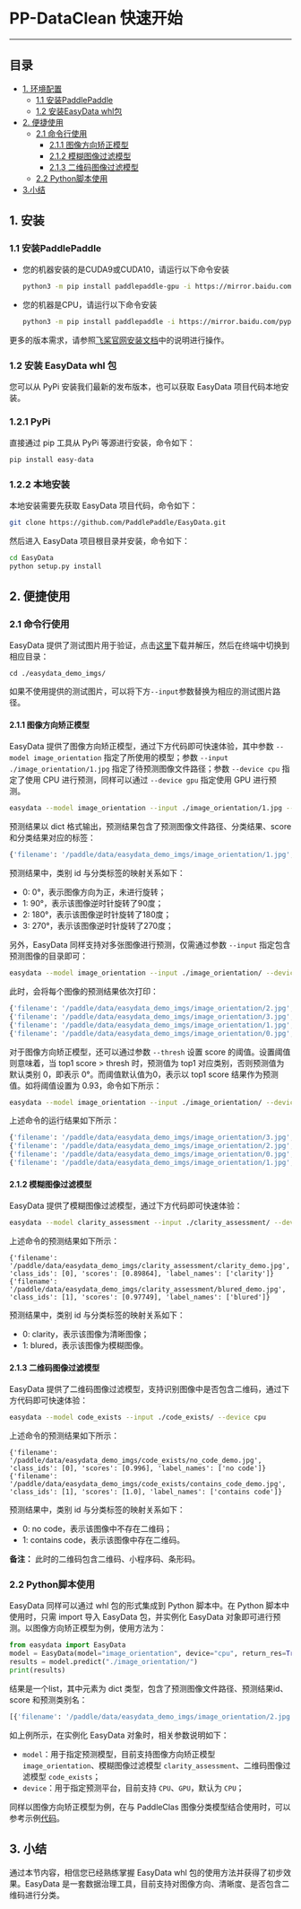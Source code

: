 # PP-DataClean 快速开始

------


## 目录


- [1. 环境配置](#1)
  - [1.1 安装PaddlePaddle](#11)
  - [1.2 安装EasyData whl包](#12)
- [2. 便捷使用](#2)
  - [2.1 命令行使用](#21)
      - [2.1.1 图像方向矫正模型](#211)
      - [2.1.2 模糊图像过滤模型](#212)
      - [2.1.3 二维码图像过滤模型](#232)
  - [2.2 Python脚本使用](#22)
- [3.小结](#3)


<a name="1"></a>
## 1. 安装

<a name="11"></a>
### 1.1 安装PaddlePaddle

- 您的机器安装的是CUDA9或CUDA10，请运行以下命令安装

  ```bash
  python3 -m pip install paddlepaddle-gpu -i https://mirror.baidu.com/pypi/simple
  ```

- 您的机器是CPU，请运行以下命令安装

  ```bash
  python3 -m pip install paddlepaddle -i https://mirror.baidu.com/pypi/simple
  ```

更多的版本需求，请参照[飞桨官网安装文档](https://www.paddlepaddle.org.cn/install/quick)中的说明进行操作。

<a name="12"></a>
### 1.2 安装 EasyData whl 包

您可以从 PyPi 安装我们最新的发布版本，也可以获取 EasyData 项目代码本地安装。

<a name="121"></a>
### 1.2.1 PyPi

直接通过 pip 工具从 PyPi 等源进行安装，命令如下：

```bash
pip install easy-data
```

<a name="122"></a>
### 1.2.2 本地安装

本地安装需要先获取 EasyData 项目代码，命令如下：

```bash
git clone https://github.com/PaddlePaddle/EasyData.git
```

然后进入 EasyData 项目根目录并安装，命令如下：

```bash
cd EasyData
python setup.py install
```

<a name="2"></a>
## 2. 便捷使用
<a name="21"></a>
### 2.1 命令行使用

EasyData 提供了测试图片用于验证，点击[这里](https://paddleclas.bj.bcebos.com/data/PULC/easydata_demo_imgs.tar)下载并解压，然后在终端中切换到相应目录：

```
cd ./easydata_demo_imgs/
```

如果不使用提供的测试图片，可以将下方`--input`参数替换为相应的测试图片路径。

<a name="211"></a>

#### 2.1.1 图像方向矫正模型

EasyData 提供了图像方向矫正模型，通过下方代码即可快速体验，其中参数 `--model image_orientation` 指定了所使用的模型；参数 `--input ./image_orientation/1.jpg` 指定了待预测图像文件路径；参数 `--device cpu` 指定了使用 CPU 进行预测，同样可以通过 `--device gpu` 指定使用 GPU 进行预测。

```bash
easydata --model image_orientation --input ./image_orientation/1.jpg --device cpu
```

预测结果以 dict 格式输出，预测结果包含了预测图像文件路径、分类结果、score 和分类结果对应的标签：

```bash
{'filename': '/paddle/data/easydata_demo_imgs/image_orientation/1.jpg', 'class_ids': 1, 'scores': 0.9346007, 'label_names': '90°'}
```

预测结果中，类别 id 与分类标签的映射关系如下：

* 0: 0°，表示图像方向为正，未进行旋转；
* 1: 90°，表示该图像逆时针旋转了90度；
* 2: 180°，表示该图像逆时针旋转了180度；
* 3: 270°，表示该图像逆时针旋转了270度；

另外，EasyData 同样支持对多张图像进行预测，仅需通过参数 `--input` 指定包含预测图像的目录即可：

```bash
easydata --model image_orientation --input ./image_orientation/ --device cpu
```

此时，会将每个图像的预测结果依次打印：

```bash
{'filename': '/paddle/data/easydata_demo_imgs/image_orientation/2.jpg', 'class_ids': 2, 'scores': 0.9217471, 'label_names': '180°'}
{'filename': '/paddle/data/easydata_demo_imgs/image_orientation/3.jpg', 'class_ids': 3, 'scores': 0.9218502, 'label_names': '270°'}
{'filename': '/paddle/data/easydata_demo_imgs/image_orientation/1.jpg', 'class_ids': 1, 'scores': 0.9346007, 'label_names': '90°'}
{'filename': '/paddle/data/easydata_demo_imgs/image_orientation/0.jpg', 'class_ids': 0, 'scores': 0.9267141, 'label_names': '0°'}
```

对于图像方向矫正模型，还可以通过参数 `--thresh` 设置 score 的阈值。设置阈值则意味着，当 top1 score > thresh 时，预测值为 top1 对应类别，否则预测值为默认类别 0，即表示 0°。而阈值默认值为0，表示以 top1 score 结果作为预测值。如将阈值设置为 0.93，命令如下所示：

```bash
easydata --model image_orientation --input ./image_orientation/ --device cpu --thresh 0.93
```

上述命令的运行结果如下所示：

```bash
{'filename': '/paddle/data/easydata_demo_imgs/image_orientation/3.jpg', 'class_ids': 0, 'scores': 0.023812257, 'label_names': '0°'}
{'filename': '/paddle/data/easydata_demo_imgs/image_orientation/2.jpg', 'class_ids': 0, 'scores': 0.02494335, 'label_names': '0°'}
{'filename': '/paddle/data/easydata_demo_imgs/image_orientation/0.jpg', 'class_ids': 0, 'scores': 0.92671424, 'label_names': '0°'}
{'filename': '/paddle/data/easydata_demo_imgs/image_orientation/1.jpg', 'class_ids': 1, 'scores': 0.93460053, 'label_names': '90°'}
```

<a name="212"></a>

#### 2.1.2 模糊图像过滤模型

EasyData 提供了模糊图像过滤模型，通过下方代码即可快速体验：

``` bash
easydata --model clarity_assessment --input ./clarity_assessment/ --device cpu
```

上述命令的预测结果如下所示：

```text
{'filename': '/paddle/data/easydata_demo_imgs/clarity_assessment/clarity_demo.jpg', 'class_ids': [0], 'scores': [0.89864], 'label_names': ['clarity']}
{'filename': '/paddle/data/easydata_demo_imgs/clarity_assessment/blured_demo.jpg', 'class_ids': [1], 'scores': [0.97749], 'label_names': ['blured']}
```

预测结果中，类别 id 与分类标签的映射关系如下：

* 0: clarity，表示该图像为清晰图像；
* 1: blured，表示该图像为模糊图像。

<a name="213"></a>

#### 2.1.3 二维码图像过滤模型

EasyData 提供了二维码图像过滤模型，支持识别图像中是否包含二维码，通过下方代码即可快速体验：

``` bash
easydata --model code_exists --input ./code_exists/ --device cpu
```

上述命令的预测结果如下所示：

```text
{'filename': '/paddle/data/easydata_demo_imgs/code_exists/no_code_demo.jpg', 'class_ids': [0], 'scores': [0.996], 'label_names': ['no code']}
{'filename': '/paddle/data/easydata_demo_imgs/code_exists/contains_code_demo.jpg', 'class_ids': [1], 'scores': [1.0], 'label_names': ['contains code']}
```

预测结果中，类别 id 与分类标签的映射关系如下：

* 0: no code，表示该图像中不存在二维码；
* 1: contains code，表示该图像中存在二维码。

**备注：** 此时的二维码包含二维码、小程序码、条形码。

<a name="22"></a>

### 2.2 Python脚本使用

EasyData 同样可以通过 whl 包的形式集成到 Python 脚本中。在 Python 脚本中使用时，只需 import 导入 EasyData 包，并实例化 EasyData 对象即可进行预测。以图像方向矫正模型为例，使用方法为：

```python
from easydata import EasyData
model = EasyData(model="image_orientation", device="cpu", return_res=True, print_res=False)
results = model.predict("./image_orientation/")
print(results)
```

结果是一个list，其中元素为 dict 类型，包含了预测图像文件路径、预测结果id、score 和预测类别名：

```bash
[{'filename': '/paddle/data/easydata_demo_imgs/image_orientation/2.jpg', 'class_ids': 2, 'scores': 0.92174697, 'label_names': '180°'}, {'filename': '/paddle/data/easydata_demo_imgs/image_orientation/3.jpg', 'class_ids': 3, 'scores': 0.9218502, 'label_names': '270°'}, {'filename': '/paddle/data/easydata_demo_imgs/image_orientation/1.jpg', 'class_ids': 1, 'scores': 0.93460053, 'label_names': '90°'}, {'filename': '/paddle/data/easydata_demo_imgs/image_orientation/0.jpg', 'class_ids': 0, 'scores': 0.92671424, 'label_names': '0°'}]
```

如上例所示，在实例化 EasyData 对象时，相关参数说明如下：

* `model`：用于指定预测模型，目前支持图像方向矫正模型 `image_orientation`、模糊图像过滤模型 `clarity_assessment`、二维码图像过滤模型 `code_exists`；
* `device`：用于指定预测平台，目前支持 `CPU`、`GPU`，默认为 `CPU`；

同样以图像方向矫正模型为例，在与 PaddleClas 图像分类模型结合使用时，可以参考示例[代码](../../../deploy/python/ppldi/demo.py)。

## 3. 小结

通过本节内容，相信您已经熟练掌握 EasyData whl 包的使用方法并获得了初步效果。EasyData 是一套数据治理工具，目前支持对图像方向、清晰度、是否包含二维码进行分类。
